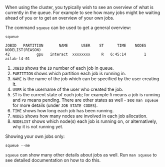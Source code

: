 When using the cluster, you typically wish to see an overview of what is currently in the queue. For example to see how many jobs might be waiting ahead of you or to get an overview of your own jobs.

The command `squeue` can be used to get a general overview:

```
squeue

JOBID   PARTITION       NAME      USER    ST      TIME    NODES   NODELIST(REASON)
42            gpu   interact  xxxxxxxx     R   6:45:14	      1        ailab-l4-01
```

1.  `JOBID` shows the `ID` number of each job in queue.
2.  `PARTITION` shows which partition each job is running in.
3.  `NAME` is the name of the job which can be specified by the user creating it.
4.  `USER` is the username of the user who created the job.
5.  `ST` is the current state of each job; for example `R` means a job is running and `PD` means pending. There are other states as well - see `man squeue` for more details (under `JOB STATE CODES`).
6.  `TIME` shows how long each job has been running.
7.  `NODES` shows how many nodes are involved in each job allocation.
8.  `NODELIST` shows which node(s) each job is running on, or alternatively, why it is not running yet.

 
Showing your own jobs only:

```
squeue --me
```

`squeue` can show many other details about jobs as well. Run `man squeue` to see detailed documentation on how to do this.